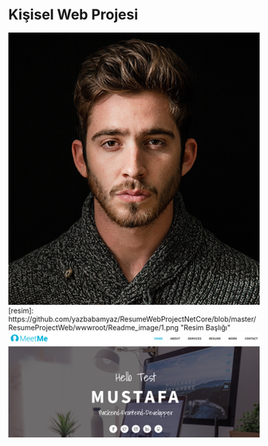 # Kişisel Web Projesi
<img src="https://github.com/yazbabamyaz/ResumeWebProjectNetCore/blob/master/ResumeProjectWeb/wwwroot/meet-me-opl/assets/img/about/about-1.jpg">
[resim]: https://github.com/yazbabamyaz/ResumeWebProjectNetCore/blob/master/ResumeProjectWeb/wwwroot/Readme_image/1.png "Resim Başlığı"
<img src="https://github.com/yazbabamyaz/ResumeWebProjectNetCore/blob/master/ResumeProjectWeb/wwwroot/Readme_image/1.png">

